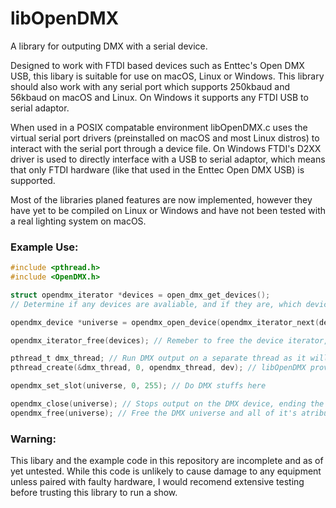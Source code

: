 # libOpenDMX

A library for outputing DMX with a serial device. 

Designed to work with FTDI based devices such as Enttec's Open DMX USB, this libary is suitable for use on macOS, Linux or Windows. This library should also work with any serial port which supports 250kbaud and 56kbaud on macOS and Linux. On Windows it supports any FTDI USB to serial adaptor.

When used in a POSIX compatable environment libOpenDMX.c uses the virtual serial port drivers (preinstalled on macOS and most Linux distros) to interact with the serial port through a device file. On Windows FTDI's D2XX driver is used to directly interface with a USB to serial adaptor, which means that only FTDI hardware (like that used in the Enttec Open DMX USB) is supported.

Most of the libraries planed features are now implemented, however they have yet to be compiled on Linux or Windows and have not been tested with a real lighting system on macOS.

### Example Use:

```c
#include <pthread.h>
#include <OpenDMX.h>

struct opendmx_iterator *devices = open_dmx_get_devices();
// Determine if any devices are avaliable, and if they are, which device should be used here

opendmx_device *universe = opendmx_open_device(opendmx_iterator_next(devices)); // Opens the first avaliable serial port, not a good idea for actual use as the first port will rarely actually be a DMX device

opendmx_iterator_free(devices); // Remeber to free the device iterator, but to only free it after opening the device as freeing the iterator will free all of it's device strings

pthread_t dmx_thread; // Run DMX output on a separate thread as it will block the thread it is running on
pthread_create(&dmx_thread, 0, opendmx_thread, dev); // libOpenDMX provides the opendmx_thread fuction for easy integration with pthreads

opendmx_set_slot(universe, 0, 255); // Do DMX stuffs here

opendmx_close(universe); // Stops output on the DMX device, ending the DMX thread
opendmx_free(universe); // Free the DMX universe and all of it's atributes
```

### Warning:

This libary and the example code in this repository are incomplete and as of yet untested. While this code is unlikely to cause damage to any equipment unless paired with faulty hardware, I would recomend extensive testing before trusting this library to run a show.
